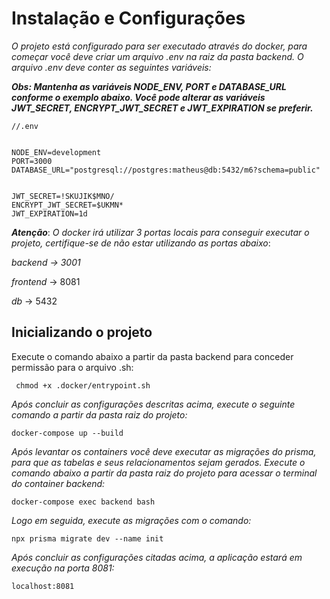 # Instalação e Configurações

_O projeto está configurado para ser executado através do docker, para começar você deve criar um arquivo .env na raiz da pasta backend. O arquivo .env deve conter as seguintes variáveis:_

**_Obs: Mantenha as variáveis NODE_ENV, PORT e DATABASE_URL conforme o exemplo abaixo. Você pode alterar as variáveis JWT_SECRET, ENCRYPT_JWT_SECRET e JWT_EXPIRATION se preferir._**

```
//.env


NODE_ENV=development
PORT=3000
DATABASE_URL="postgresql://postgres:matheus@db:5432/m6?schema=public"


JWT_SECRET=!SKUJIK$MNO/
ENCRYPT_JWT_SECRET=$UKMN*
JWT_EXPIRATION=1d

```

**_Atenção_**:
_O docker irá utilizar 3 portas locais para conseguir executar o projeto, certifique-se de não estar utilizando as portas abaixo_:

_backend -> 3001_

_frontend_ -> 8081

_db_ -> 5432

## Inicializando o projeto

Execute o comando abaixo a partir da pasta backend para conceder permissão para o arquivo .sh:

```
 chmod +x .docker/entrypoint.sh
```

_Após concluir as configurações descritas acima, execute o seguinte comando a partir da pasta raiz do projeto:_

```
docker-compose up --build
```

_Após levantar os containers você deve executar as migrações do prisma, para que as tabelas e seus relacionamentos sejam gerados. Execute o comando abaixo a partir da pasta raiz do projeto para acessar o terminal do container backend:_

```
docker-compose exec backend bash
```

_Logo em seguida, execute as migrações com o comando:_

```
npx prisma migrate dev --name init
```

_Após concluir as configurações citadas acima, a aplicação estará em execução na porta 8081:_

```
localhost:8081
```
